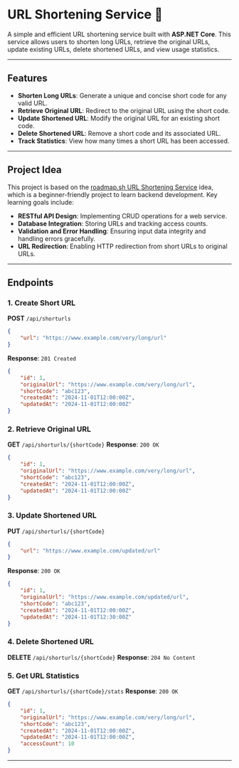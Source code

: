 
# URL Shortening Service 🚀

A simple and efficient URL shortening service built with **ASP.NET Core**. This service allows users to shorten long URLs, retrieve the original URLs, update existing URLs, delete shortened URLs, and view usage statistics.

---

## **Features**
- **Shorten Long URLs**: Generate a unique and concise short code for any valid URL.
- **Retrieve Original URL**: Redirect to the original URL using the short code.
- **Update Shortened URL**: Modify the original URL for an existing short code.
- **Delete Shortened URL**: Remove a short code and its associated URL.
- **Track Statistics**: View how many times a short URL has been accessed.

---

## **Project Idea**
This project is based on the [roadmap.sh URL Shortening Service](https://roadmap.sh/projects/url-shortening-service) idea, which is a beginner-friendly project to learn backend development. Key learning goals include:
- **RESTful API Design**: Implementing CRUD operations for a web service.
- **Database Integration**: Storing URLs and tracking access counts.
- **Validation and Error Handling**: Ensuring input data integrity and handling errors gracefully.
- **URL Redirection**: Enabling HTTP redirection from short URLs to original URLs.

---

## **Endpoints**

### 1. **Create Short URL**
   **POST** `/api/shorturls`
   ```json
   {
       "url": "https://www.example.com/very/long/url"
   }
   ```
   **Response**: `201 Created`
   ```json
   {
       "id": 1,
       "originalUrl": "https://www.example.com/very/long/url",
       "shortCode": "abc123",
       "createdAt": "2024-11-01T12:00:00Z",
       "updatedAt": "2024-11-01T12:00:00Z"
   }
   ```

### 2. **Retrieve Original URL**
   **GET** `/api/shorturls/{shortCode}`
   **Response**: `200 OK`
   ```json
   {
       "id": 1,
       "originalUrl": "https://www.example.com/very/long/url",
       "shortCode": "abc123",
       "createdAt": "2024-11-01T12:00:00Z",
       "updatedAt": "2024-11-01T12:00:00Z"
   }
   ```

### 3. **Update Shortened URL**
   **PUT** `/api/shorturls/{shortCode}`
   ```json
   {
       "url": "https://www.example.com/updated/url"
   }
   ```
   **Response**: `200 OK`
   ```json
   {
       "id": 1,
       "originalUrl": "https://www.example.com/updated/url",
       "shortCode": "abc123",
       "createdAt": "2024-11-01T12:00:00Z",
       "updatedAt": "2024-11-01T12:30:00Z"
   }
   ```

### 4. **Delete Shortened URL**
   **DELETE** `/api/shorturls/{shortCode}`
   **Response**: `204 No Content`

### 5. **Get URL Statistics**
   **GET** `/api/shorturls/{shortCode}/stats`
   **Response**: `200 OK`
   ```json
   {
       "id": 1,
       "originalUrl": "https://www.example.com/very/long/url",
       "shortCode": "abc123",
       "createdAt": "2024-11-01T12:00:00Z",
       "updatedAt": "2024-11-01T12:00:00Z",
       "accessCount": 10
   }
   ```

---

